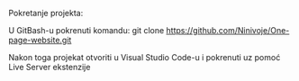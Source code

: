 Pokretanje projekta:

U GitBash-u pokrenuti komandu: git clone https://github.com/Ninivoje/One-page-website.git

Nakon toga projekat otvoriti u Visual Studio Code-u i pokrenuti uz pomoć Live Server ekstenzije
